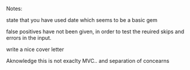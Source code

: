 Notes:

state that you have used date which seems to be a basic gem

false positives have not been given, in order to test the reuired skips and errors in the input. 

write a nice cover letter

Aknowledge this is not exaclty MVC.. and separation of concearns